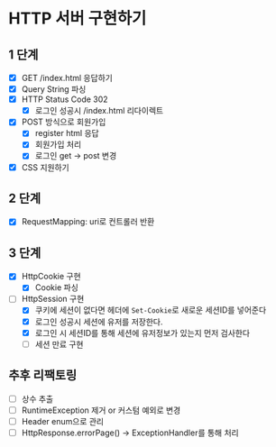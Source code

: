 # HTTP 서버 구현하기

## 1 단계
- [x] GET /index.html 응답하기
- [x] Query String 파싱
- [x] HTTP Status Code 302
  - [x] 로그인 성공시 /index.html 리다이렉트
- [x] POST 방식으로 회원가입
  - [x] register html 응답
  - [x] 회원가입 처리
  - [x] 로그인 get -> post 변경
- [x] CSS 지원하기

## 2 단계
- [x] RequestMapping: uri로 컨트롤러 반환

## 3 단계
- [x] HttpCookie 구현
  - [x] Cookie 파싱
- [ ] HttpSession 구현
  - [x] 쿠키에 세션이 없다면 헤더에 `Set-Cookie`로 새로운 세션ID를 넣어준다
  - [x] 로그인 성공시 세션에 유저를 저장한다.
  - [x] 로그인 시 세션ID를 통해 세션에 유저정보가 있는지 먼저 검사한다
  - [ ] 세션 만료 구현

## 추후 리팩토링
- [ ] 상수 추출
- [ ] RuntimeException 제거 or 커스텀 예외로 변경
- [ ] Header enum으로 관리
- [ ] HttpResponse.errorPage() -> ExceptionHandler를 통해 처리